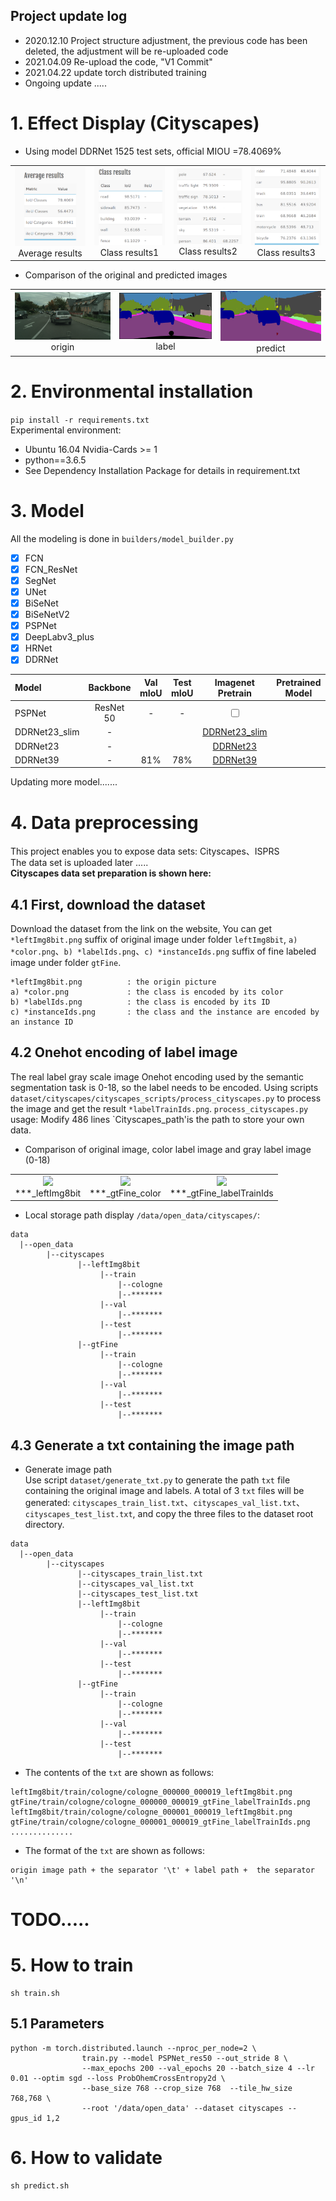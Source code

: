 ## Project update log
- 2020.12.10 Project structure adjustment, the previous code has been deleted, the adjustment will be re-uploaded code
- 2021.04.09 Re-upload the code, "V1 Commit"
- 2021.04.22 update torch distributed training
- Ongoing update .....

# 1. Effect Display (Cityscapes)
- Using model DDRNet 1525 test sets, official MIOU =78.4069%

<table>
    <tr>
        <td ><center><img src="https://github.com/Deeachain/Segmentation-Pytorch/blob/master/example/average_results.png"><div align = "center">Average results</div></td>
        <td ><center><img src="https://github.com/Deeachain/Segmentation-Pytorch/blob/master/example/class_results1.png"><div align = "center">Class results1</div></center></td>
        <td ><center><img src="https://github.com/Deeachain/Segmentation-Pytorch/blob/master/example/class_results2.png"><div align = "center">Class results2</div></center></td>
        <td ><center><img src="https://github.com/Deeachain/Segmentation-Pytorch/blob/master/example/class_results3.png"><div align = "center">Class results3</div></center></td>
    </tr>
</table>

- Comparison of the original and predicted images
<table>
    <tr>
        <td ><center><img src="https://github.com/Deeachain/Segmentation-Pytorch/blob/master/example/lindau_000000_000019_leftImg8bit.png"><div align = "center">origin</div></td>
        <td ><center><img src="https://github.com/Deeachain/Segmentation-Pytorch/blob/master/example/lindau_000000_000019_leftImg8bit_gt.png"><div align = "center">label</div></center></td>
        <td ><center><img src="https://github.com/Deeachain/Segmentation-Pytorch/blob/master/example/lindau_000000_000019_leftImg8bit_color.png"><div align = "center">predict</div></center></td>
    </tr>
</table>

# 2. Environmental installation
```pip install -r requirements.txt```<br>
Experimental environment:
- Ubuntu 16.04 Nvidia-Cards >= 1
- python==3.6.5<br>
- See Dependency Installation Package for details in requirement.txt<br>

# 3. Model
All the modeling is done in `builders/model_builder.py`<br>
- [x] FCN
- [x] FCN_ResNet
- [x] SegNet
- [x] UNet
- [x] BiSeNet
- [x] BiSeNetV2
- [x] PSPNet
- [x] DeepLabv3_plus
- [x] HRNet
- [x] DDRNet

| Model| Backbone| Val mIoU | Test mIoU | Imagenet Pretrain| Pretrained Model |
| :--- | :---: |:---: |:---:|:---:|:---:|
| PSPNet | ResNet 50 | - | - | <input type="checkbox"> | |
| DDRNet23_slim | - |  |  | [DDRNet23_slim](https://drive.google.com/file/d/1mg5tMX7TJ9ZVcAiGSB4PEihPtrJyalB4/view) | |
| DDRNet23 | - |  |  | [DDRNet23](https://drive.google.com/file/d/1VoUsERBeuCaiuQJufu8PqpKKtGvCTdug/view) | |
| DDRNet39 | - | 81% | 78% | [DDRNet39](https://drive.google.com/file/d/122CMx6DZBaRRf-dOHYwuDY9vG0_UQ10i/view) | |
Updating more model.......

# 4. Data preprocessing
This project enables you to expose data sets: Cityscapes、ISPRS<br>
The data set is uploaded later .....<br>
**Cityscapes data set preparation is shown here:**

## 4.1 First, download the dataset
Download the dataset from the link on the website, You can get `*leftImg8bit.png` suffix of original image under folder `leftImg8bit`, 
`a) *color.png`、`b) *labelIds.png`、`c) *instanceIds.png` suffix of fine labeled image under folder `gtFine`.
```
*leftImg8bit.png          : the origin picture
a) *color.png             : the class is encoded by its color
b) *labelIds.png          : the class is encoded by its ID
c) *instanceIds.png       : the class and the instance are encoded by an instance ID
```
## 4.2 Onehot encoding of label image
The real label gray scale image Onehot encoding used by the semantic segmentation task is 0-18, so the label needs to be encoded. 
Using scripts `dataset/cityscapes/cityscapes_scripts/process_cityscapes.py`
to process the image and get the result `*labelTrainIds.png`. 
`process_cityscapes.py` usage: Modify 486 lines `Cityscapes_path'is the path to store your own data.

- Comparison of original image, color label image and gray label image (0-18)
<table>
    <tr>
        <td ><center><img src="https://github.com/Deeachain/Segmentation-Pytorch/blob/master/example/aachen_000000_000019_leftImg8bit.png"><div align = "center">***_leftImg8bit</div></td>
        <td ><center><img src="https://github.com/Deeachain/Segmentation-Pytorch/blob/master/example/aachen_000000_000019_gtFine_color.png"><div align = "center">***_gtFine_color</div></center></td>
        <td ><center><img src="https://github.com/Deeachain/Segmentation-Pytorch/blob/master/example/aachen_000000_000019_gtFine_labelTrainIds.png"><div align = "center">***_gtFine_labelTrainIds</div></center></td>
    </tr>
</table>

- Local storage path display `/data/open_data/cityscapes/`:
```
data
  |--open_data
        |--cityscapes
               |--leftImg8bit
                    |--train
                        |--cologne
                        |--*******
                    |--val
                        |--*******
                    |--test
                        |--*******
               |--gtFine
                    |--train
                        |--cologne
                        |--*******
                    |--val
                        |--*******
                    |--test
                        |--*******
```

## 4.3 Generate a txt containing the image path
- Generate image path<br>
Use script `dataset/generate_txt.py` to generate the path `txt` file containing the original image and labels. 
A total of 3 `txt` files will be generated: `cityscapes_train_list.txt`、`cityscapes_val_list.txt`、
`cityscapes_test_list.txt`, and copy the three files to the dataset root directory.<br>
```
data
  |--open_data
        |--cityscapes
               |--cityscapes_train_list.txt
               |--cityscapes_val_list.txt
               |--cityscapes_test_list.txt
               |--leftImg8bit
                    |--train
                        |--cologne
                        |--*******
                    |--val
                        |--*******
                    |--test
                        |--*******
               |--gtFine
                    |--train
                        |--cologne
                        |--*******
                    |--val
                        |--*******
                    |--test
                        |--*******
```

- The contents of the `txt` are shown as follows:
```
leftImg8bit/train/cologne/cologne_000000_000019_leftImg8bit.png gtFine/train/cologne/cologne_000000_000019_gtFine_labelTrainIds.png
leftImg8bit/train/cologne/cologne_000001_000019_leftImg8bit.png gtFine/train/cologne/cologne_000001_000019_gtFine_labelTrainIds.png
..............
```

- The format of the `txt` are shown as follows:
```
origin image path + the separator '\t' + label path +  the separator '\n'
```


# TODO.....
# 5. How to train
```
sh train.sh
```
## 5.1 Parameters
```
python -m torch.distributed.launch --nproc_per_node=2 \
                train.py --model PSPNet_res50 --out_stride 8 \
                --max_epochs 200 --val_epochs 20 --batch_size 4 --lr 0.01 --optim sgd --loss ProbOhemCrossEntropy2d \
                --base_size 768 --crop_size 768  --tile_hw_size 768,768 \
                --root '/data/open_data' --dataset cityscapes --gpus_id 1,2
```
# 6. How to validate
```
sh predict.sh
```